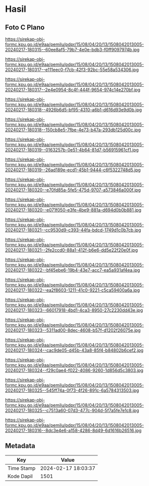# Hasil

## Foto C Plano

https://sirekap-obj-formc.kpu.go.id/e9aa/pemilu/pdpr/15/08/04/20/13/1508042013005-20240217-180315--60ee8af5-79b7-4e0e-bdb3-f0ff9097974b.jpg

https://sirekap-obj-formc.kpu.go.id/e9aa/pemilu/pdpr/15/08/04/20/13/1508042013005-20240217-180317--e111eec0-f7cb-42f3-92bc-55e58a534306.jpg

https://sirekap-obj-formc.kpu.go.id/e9aa/pemilu/pdpr/15/08/04/20/13/1508042013005-20240217-180317--2e4e0954-8c4f-444f-9654-974c14e270bf.jpg

https://sirekap-obj-formc.kpu.go.id/e9aa/pemilu/pdpr/15/08/04/20/13/1508042013005-20240217-180318--4926b6d5-bf95-4310-a6b1-d616d93e9d0b.jpg

https://sirekap-obj-formc.kpu.go.id/e9aa/pemilu/pdpr/15/08/04/20/13/1508042013005-20240217-180318--150cb8e5-7fbe-4e73-b47a-293db125d00c.jpg

https://sirekap-obj-formc.kpu.go.id/e9aa/pemilu/pdpr/15/08/04/20/13/1508042013005-20240217-180319--0163257b-0e51-4b64-81d7-b56915961cf1.jpg

https://sirekap-obj-formc.kpu.go.id/e9aa/pemilu/pdpr/15/08/04/20/13/1508042013005-20240217-180319--26ad189e-ecd1-45b1-9444-c6f5322748d5.jpg

https://sirekap-obj-formc.kpu.go.id/e9aa/pemilu/pdpr/15/08/04/20/13/1508042013005-20240217-180320--e70fd85a-5fe5-475d-9707-a573846a000f.jpg

https://sirekap-obj-formc.kpu.go.id/e9aa/pemilu/pdpr/15/08/04/20/13/1508042013005-20240217-180320--e071f050-e3fe-4be9-881a-d694d0b0b881.jpg

https://sirekap-obj-formc.kpu.go.id/e9aa/pemilu/pdpr/15/08/04/20/13/1508042013005-20240217-180321--cc9530d9-c393-44fa-bdcd-1749d1c0b7cb.jpg

https://sirekap-obj-formc.kpu.go.id/e9aa/pemilu/pdpr/15/08/04/20/13/1508042013005-20240217-180321--2fe2ccd0-88a1-412f-b6e6-dd5e22f20e0f.jpg

https://sirekap-obj-formc.kpu.go.id/e9aa/pemilu/pdpr/15/08/04/20/13/1508042013005-20240217-180322--bf45ebe6-19b4-43e7-acc7-ea5a931af4ea.jpg

https://sirekap-obj-formc.kpu.go.id/e9aa/pemilu/pdpr/15/08/04/20/13/1508042013005-20240217-180322--ea2f8603-1211-41c0-9221-c5ca59400a6a.jpg

https://sirekap-obj-formc.kpu.go.id/e9aa/pemilu/pdpr/15/08/04/20/13/1508042013005-20240217-180323--66017918-4bd1-4ca3-8950-27c2230dd43e.jpg

https://sirekap-obj-formc.kpu.go.id/e9aa/pemilu/pdpr/15/08/04/20/13/1508042013005-20240217-180323--5311ad00-8dec-4608-b57f-d1202f26075e.jpg

https://sirekap-obj-formc.kpu.go.id/e9aa/pemilu/pdpr/15/08/04/20/13/1508042013005-20240217-180324--cac9de05-d45b-43a8-85f4-b84802b6cef2.jpg

https://sirekap-obj-formc.kpu.go.id/e9aa/pemilu/pdpr/15/08/04/20/13/1508042013005-20240217-180324--f29c0ae4-f022-4086-9260-1d856d5c3803.jpg

https://sirekap-obj-formc.kpu.go.id/e9aa/pemilu/pdpr/15/08/04/20/13/1508042013005-20240217-180325--545ff74a-0f73-4f26-891c-6a5784313503.jpg

https://sirekap-obj-formc.kpu.go.id/e9aa/pemilu/pdpr/15/08/04/20/13/1508042013005-20240217-180325--c7513a60-07d3-477c-904d-5f7a5fe7e1c8.jpg

https://sirekap-obj-formc.kpu.go.id/e9aa/pemilu/pdpr/15/08/04/20/13/1508042013005-20240217-180316--8dc3e4e6-a158-4286-8d49-6d1616b26516.jpg


## Metadata

| Key        | Value               |
| ---------- | ------------------- |
| Time Stamp | 2024-02-17 18:03:37 |
| Kode Dapil | 1501                |



